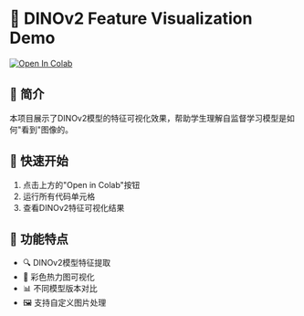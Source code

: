 # 🦕 DINOv2 Feature Visualization Demo

[![Open In Colab](https://colab.research.google.com/assets/colab-badge.svg)](https://colab.research.google.com/github/Tao0v0/DINOv2_demo/blob/main/dinov2_feature_visualization_demo.ipynb)



## 📖 简介

本项目展示了DINOv2模型的特征可视化效果，帮助学生理解自监督学习模型是如何"看到"图像的。

## 🚀 快速开始

1. 点击上方的"Open in Colab"按钮
2. 运行所有代码单元格
3. 查看DINOv2特征可视化结果

## 🎯 功能特点

- 🔍 DINOv2模型特征提取
- 🎨 彩色热力图可视化
- 📊 不同模型版本对比
- 🖼️ 支持自定义图片处理
